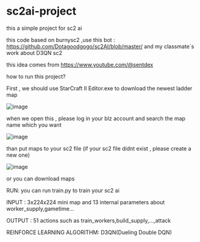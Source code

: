 # sc2ai-project
this a simple project for  sc2 ai 

this code based on burnysc2 ,use this bot : https://github.com/Dotagoodgogo/sc2AI/blob/master/ and my classmate`s work about D3QN sc2 

this idea comes from https://www.youtube.com/@sentdex



how to run this project? 

First , we should use StarCraft II Editor.exe to download the newest ladder map 

![image](https://user-images.githubusercontent.com/49554454/217539085-d14f0177-33a4-42f1-ac7d-ac9f61ad29f2.png)

when we open this , please log in your blz account and search the map name which you want

![image](https://user-images.githubusercontent.com/49554454/217540537-db80aca9-aec7-4d30-b4f9-f4dc818a1697.png)


than put maps to your sc2 file (if your sc2 file didnt exist , please create a new one) 

![image](https://user-images.githubusercontent.com/49554454/217539085-d14f0177-33a4-42f1-ac7d-ac9f61ad29f2.png)

or you can download maps 



RUN: you can run train.py to train your sc2 ai

INPUT : 3x224x224 mini map and 13 internal parameters about worker_supply,gametime...

OUTPUT :  51 actions 
       such as train_workers,build_supply,...,attack

REINFORCE LEARNING ALGORITHM:
D3QN(Dueling Double DQN)
